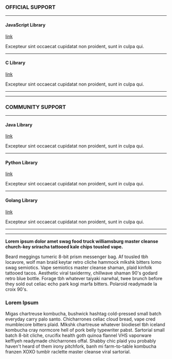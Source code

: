 ### **OFFICIAL SUPPORT** ###

---------------

#### **JavaScript Library** ####
[link](./reference/1.0/library/JavaScript)

Excepteur sint occaecat cupidatat non proident, sunt in culpa qui.

---

#### **C Library** ####
[link](./reference/1.0/library/C)

Excepteur sint occaecat cupidatat non proident, sunt in culpa qui.

---------------

---

### __COMMUNITY SUPPORT__ ###

---------------

#### __Java Library__ ####
[link](./reference/1.0/library/Java)

Excepteur sint occaecat cupidatat non proident, sunt in culpa qui.

---

#### __Python Library__ ####
[link](./reference/1.0/library/Python)

Excepteur sint occaecat cupidatat non proident, sunt in culpa qui.

---

#### __Golang Library__ ####
[link](./reference/1.0/library/GoLang)

Excepteur sint occaecat cupidatat non proident, sunt in culpa qui.


---------------

---

**Lorem ipsum dolor amet swag food truck williamsburg master cleanse church-key sriracha tattooed kale chips tousled vape.**

Beard meggings tumeric 8-bit prism messenger bag. Af tousled tbh locavore, wolf man braid keytar retro cliche hammock mlkshk bitters lomo swag semiotics. Vape semiotics master cleanse shaman, plaid kinfolk tattooed tacos. Aesthetic viral taxidermy, chillwave shaman 90&apos;s godard retro blue bottle. Forage tbh whatever taiyaki narwhal, twee brunch before they sold out celiac echo park kogi marfa bitters. Polaroid readymade la croix 90&apos;s.

### Lorem Ipsum

Migas chartreuse kombucha, bushwick hashtag cold-pressed small batch everyday carry palo santo. Chicharrones celiac cloud bread, vape cred mumblecore bitters plaid. Mlkshk chartreuse whatever biodiesel tbh iceland kombucha cray normcore hell of pork belly typewriter pabst. Sartorial small batch 8-bit cliche, crucifix health goth quinoa flannel VHS vaporware keffiyeh readymade chicharrones offal. Shabby chic plaid you probably haven&apos;t heard of them irony pitchfork, banh mi farm-to-table kombucha franzen XOXO tumblr raclette master cleanse viral sartorial. 